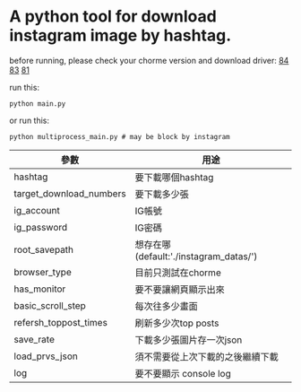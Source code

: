 # A python tool for download instagram image by hashtag.

before running, please check your chorme version and download driver:
[84](https://chromedriver.storage.googleapis.com/index.html?path=84.0.4147.30/)
[83](https://chromedriver.storage.googleapis.com/index.html?path=83.0.4103.39/)
[81](https://chromedriver.storage.googleapis.com/index.html?path=81.0.4044.138/)

run this:
```
python main.py
```

or run this:
```
python multiprocess_main.py # may be block by instagram
```

| 參數  | 用途 |
|-----|-----|
| hashtag  | 要下載哪個hashtag  |
| target_download_numbers| 要下載多少張 |
| ig_account | IG帳號|
| ig_password | IG密碼 |
|root_savepath|想存在哪(default:'./instagram_datas/')|
|browser_type|目前只測試在chorme|
|has_monitor|要不要讓網頁顯示出來|
|basic_scroll_step|每次往多少畫面|
|refersh_toppost_times|刷新多少次top posts|
|save_rate|下載多少張圖片存一次json|
|load_prvs_json|須不需要從上次下載的之後繼續下載|
|log|要不要顯示 console log|
